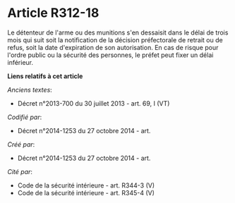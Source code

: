 # Article R312-18

Le détenteur de l'arme ou des munitions s'en dessaisit dans le délai de trois mois qui suit soit la notification de la
décision préfectorale de retrait ou de refus, soit la date d'expiration de son autorisation. En cas de risque pour l'ordre
public ou la sécurité des personnes, le préfet peut fixer un délai inférieur.

**Liens relatifs à cet article**

_Anciens textes_:

  - Décret n°2013-700 du 30 juillet 2013 - art. 69, I (VT)

_Codifié par_:

  - Décret n°2014-1253 du 27 octobre 2014 - art.

_Créé par_:

  - Décret n°2014-1253 du 27 octobre 2014 - art.

_Cité par_:

  - Code de la sécurité intérieure - art. R344-3 (V)
  - Code de la sécurité intérieure - art. R345-4 (V)

